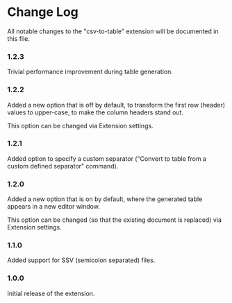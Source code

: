 # Change Log

All notable changes to the "csv-to-table" extension will be documented in this file.

### 1.2.3
Trivial performance improvement during table generation.

### 1.2.2
Added a new option that is off by default, to transform the first row (header) values to upper-case, to make the column headers stand out.

This option can be changed via Extension settings.

### 1.2.1
Added option to specify a custom separator ("Convert to table from a custom defined separator" command).

### 1.2.0
Added a new option that is on by default, where the generated table appears in a new editor window.

This option can be changed (so that the existing document is replaced) via Extension settings.

### 1.1.0
Added support for SSV (semicolon separated) files.

### 1.0.0

Initial release of the extension.
